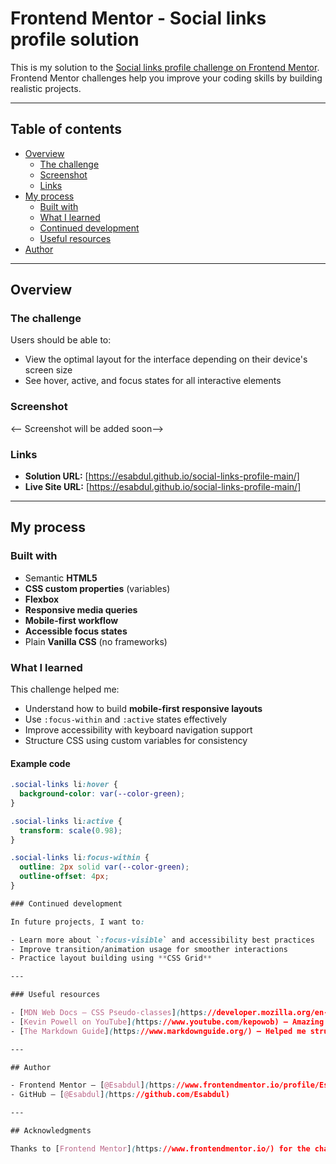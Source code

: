 # Frontend Mentor - Social links profile solution

This is my solution to the [Social links profile challenge on Frontend Mentor](https://www.frontendmentor.io/challenges/social-links-profile-UG32l9m6dQ). Frontend Mentor challenges help you improve your coding skills by building realistic projects.

---

## Table of contents

- [Overview](#overview)
  - [The challenge](#the-challenge)
  - [Screenshot](#screenshot)
  - [Links](#links)
- [My process](#my-process)
  - [Built with](#built-with)
  - [What I learned](#what-i-learned)
  - [Continued development](#continued-development)
  - [Useful resources](#useful-resources)
- [Author](#author)

---

## Overview

### The challenge

Users should be able to:

- View the optimal layout for the interface depending on their device's screen size
- See hover, active, and focus states for all interactive elements

### Screenshot

<-- Screenshot will be added soon-->

### Links

- **Solution URL:** [https://esabdul.github.io/social-links-profile-main/]
- **Live Site URL:** [https://esabdul.github.io/social-links-profile-main/]

---

## My process

### Built with

- Semantic **HTML5**
- **CSS custom properties** (variables)
- **Flexbox**
- **Responsive media queries**
- **Mobile-first workflow**
- **Accessible focus states**
- Plain **Vanilla CSS** (no frameworks)

### What I learned

This challenge helped me:

- Understand how to build **mobile-first responsive layouts**
- Use `:focus-within` and `:active` states effectively
- Improve accessibility with keyboard navigation support
- Structure CSS using custom variables for consistency

#### Example code

```css
.social-links li:hover {
  background-color: var(--color-green);
}

.social-links li:active {
  transform: scale(0.98);
}

.social-links li:focus-within {
  outline: 2px solid var(--color-green);
  outline-offset: 4px;
}

### Continued development

In future projects, I want to:

- Learn more about `:focus-visible` and accessibility best practices
- Improve transition/animation usage for smoother interactions
- Practice layout building using **CSS Grid**

---

### Useful resources

- [MDN Web Docs – CSS Pseudo-classes](https://developer.mozilla.org/en-US/docs/Web/CSS/Pseudo-classes) – Clear explanations and examples for hover, focus, active, etc.
- [Kevin Powell on YouTube](https://www.youtube.com/kepowob) – Amazing CSS tutorials that helped reinforce my understanding of layout and responsiveness.
- [The Markdown Guide](https://www.markdownguide.org/) – Helped me structure and format this README.

---

## Author

- Frontend Mentor – [@Esabdul](https://www.frontendmentor.io/profile/Esabdul)
- GitHub – [@Esabdul](https://github.com/Esabdul)

---

## Acknowledgments

Thanks to [Frontend Mentor](https://www.frontendmentor.io/) for the challenge.
```